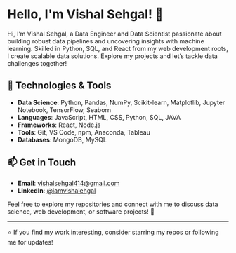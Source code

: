 # Hello, I'm Vishal Sehgal! 👋

Hi, I’m Vishal Sehgal, a Data Engineer and Data Scientist passionate about building robust data pipelines and uncovering insights with machine learning. Skilled in Python, SQL, and React from my web development roots, I create scalable data solutions. Explore my projects and let’s tackle data challenges together!

## 🔧 Technologies & Tools
- **Data Science**: Python, Pandas, NumPy, Scikit-learn, Matplotlib, Jupyter Notebook, TensorFlow, Seaborn
- **Languages**: JavaScript, HTML, CSS, Python, SQL, JAVA
- **Frameworks**: React, Node.js
- **Tools**: Git, VS Code, npm, Anaconda, Tableau
- **Databases**: MongoDB, MySQL


## 📫 Get in Touch
- **Email**: [vishalsehgal414@gmail.com](mailto:vishalsehgal414@gmail.com)
- **LinkedIn**: [@iamvishalehgal](https://www.linkedin.com/in/iamvishalsehgal) 

Feel free to explore my repositories and connect with me to discuss data science, web development, or software projects! 🚀

---
⭐️ If you find my work interesting, consider starring my repos or following me for updates!
